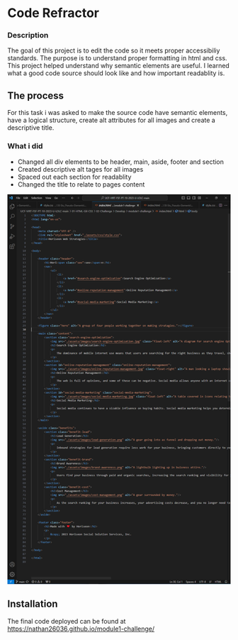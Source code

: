 # Code Refractor

### Description
The goal of this project is to edit the code so it meets proper accessibiliy standards. The purpose is to understand proper formatting in html and css. This project helped understand why semantic elements are useful. I learned what a good code source should look like and how important readablity is. 

## The process
For this task i was asked to make the source code have semantic elements, have a logical structure, create alt attributes for all images and create a descriptive title.

### What i did
* Changed all div elements to be header, main, aside, footer and section
* Created descriptive alt tages for all images
* Spaced out each section for readablity
* Changed the title to relate to pages content

![The complete version of the code](https://github.com/nathan26036/module1-challenge/blob/main/assets/images/module1-changes.PNG?raw=true)

## Installation 
The final code deployed can be found at https://nathan26036.github.io/module1-challenge/
